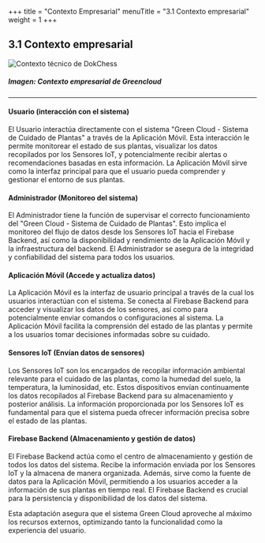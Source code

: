 +++
title = "Contexto Empresarial"
menuTitle = "3.1 Contexto empresarial"
weight = 1
+++

## 3.1 Contexto empresarial

![Contexto técnico de DokChess](/img/DIAGRAMA_DE_CONTEXTO.png "Contexto técnico de DokChess")
##### Imagen: Contexto empresarial de Greencloud

-----

#### Usuario  (interacción con el sistema)
El Usuario interactúa directamente con el sistema "Green Cloud - Sistema de Cuidado de Plantas" a través de la Aplicación Móvil. Esta interacción le permite monitorear el estado de sus plantas, visualizar los datos recopilados por los Sensores IoT, y potencialmente recibir alertas o recomendaciones basadas en esta información. La Aplicación Móvil sirve como la interfaz principal para que el usuario pueda comprender y gestionar el entorno de sus plantas.

#### Administrador (Monitoreo del sistema)
El Administrador tiene la función de supervisar el correcto funcionamiento del "Green Cloud - Sistema de Cuidado de Plantas". Esto implica el monitoreo del flujo de datos desde los Sensores IoT hacia el Firebase Backend, así como la disponibilidad y rendimiento de la Aplicación Móvil y la infraestructura del backend. El Administrador se asegura de la integridad y confiabilidad del sistema para todos los usuarios.

#### Aplicación Móvil (Accede y actualiza datos)
La Aplicación Móvil es la interfaz de usuario principal a través de la cual los usuarios interactúan con el sistema. Se conecta al Firebase Backend para acceder y visualizar los datos de los sensores, así como para potencialmente enviar comandos o configuraciones al sistema. La Aplicación Móvil facilita la comprensión del estado de las plantas y permite a los usuarios tomar decisiones informadas sobre su cuidado.

#### Sensores IoT (Envían datos de sensores)
Los Sensores IoT son los encargados de recopilar información ambiental relevante para el cuidado de las plantas, como la humedad del suelo, la temperatura, la luminosidad, etc. Estos dispositivos envían continuamente los datos recopilados al Firebase Backend para su almacenamiento y posterior análisis. La información proporcionada por los Sensores IoT es fundamental para que el sistema pueda ofrecer información precisa sobre el estado de las plantas.

#### Firebase Backend (Almacenamiento y gestión de datos)
El Firebase Backend actúa como el centro de almacenamiento y gestión de todos los datos del sistema. Recibe la información enviada por los Sensores IoT y la almacena de manera organizada. Además, sirve como la fuente de datos para la Aplicación Móvil, permitiendo a los usuarios acceder a la información de sus plantas en tiempo real. El Firebase Backend es crucial para la persistencia y disponibilidad de los datos del sistema.

Esta adaptación asegura que el sistema Green Cloud aproveche al máximo los recursos externos, optimizando tanto la funcionalidad como la experiencia del usuario.